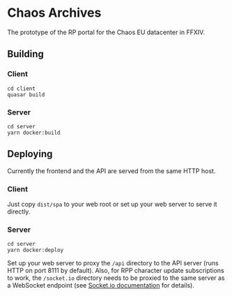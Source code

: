 # Chaos Archives

The prototype of the RP portal for the Chaos EU datacenter in FFXIV.

## Building

### Client

```
cd client
quasar build
```

### Server

```
cd server
yarn docker:build
```

## Deploying

Currently the frontend and the API are served from the same HTTP host.

### Client

Just copy `dist/spa` to your web root or set up your web server to serve it directly.

### Server

```
cd server
yarn docker:deploy
```

Set up your web server to proxy the `/api` directory to the API server (runs HTTP on port 8111 by default). Also, for RPP character update subscriptions to work, the `/socket.io` directory needs to be proxied to the same server as a WebSocket endpoint (see [Socket.io documentation](https://socket.io/docs/v4/reverse-proxy/) for details).
